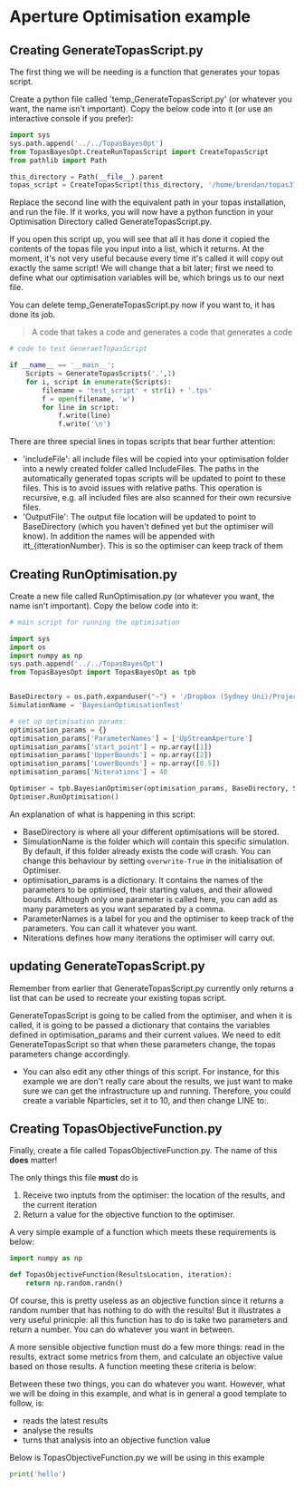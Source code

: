# Aperture Optimisation example



## Creating GenerateTopasScript.py

The first thing we will be needing is a function that generates your topas script.

Create a python file called 'temp_GenerateTopasScript.py' (or whatever you want, the name isn't important). Copy the below code into it (or use an interactive console if you prefer):

```python
import sys
sys.path.append('../../TopasBayesOpt')
from TopasBayesOpt.CreateRunTopasScript import CreateTopasScript
from pathlib import Path

this_directory = Path(__file__).parent
topas_script = CreateTopasScript(this_directory, '/home/brendan/topas37/examples/Basic/FlatteningFilter.txt')
```

Replace the second line with the equivalent path in your topas installation, and run the file. If it works, you will now have a python function in your Optimisation Directory called GenerateTopasScript.py.

If you open this script up, you will see that all it has done it copied the contents of the topas file you input into a list, which it returns. At the moment, it's not very useful because every time it's called it will copy out exactly the same script! We will change that a bit later; first we need to define what our optimisation variables will be, which brings us to our next file.

You can delete temp_GenerateTopasScript.py now if you want to, it has done its job. 

> A code that takes a code and generates a code that generates a code

````python
# code to test GeneraetTopasScript

if __name__ == '__main__':
    Scripts = GenerateTopasScripts('.',1)
    for i, script in enumerate(Scripts):
        filename = 'test_script' + str(i) + '.tps'
        f = open(filename, 'w')
        for line in script:
            f.write(line)
            f.write('\n')

````

There are three special lines in topas scripts that bear further attention:

- 'includeFile': all include files will be copied into your optimisation folder into a newly created folder called IncludeFiles. The paths in the automatically generated topas scripts will be updated to point to these files. This is to avoid issues with relative paths. This operation is recursive, e.g. all included files are also scanned for their own recursive files.
- 'OutputFile': The output file location will be updated to point to BaseDirectory (which you haven't defined yet but the optimiser will know). In addition the names will be appended with itt_{itterationNumber}. This is so the optimiser can keep track of them

## Creating RunOptimisation.py

Create a new file called RunOptimisation.py (or whatever you want, the name isn't important). Copy the below code into it:

```python
# main script for running the optimisation

import sys
import os
import numpy as np
sys.path.append('../../TopasBayesOpt')
from TopasBayesOpt import TopasBayesOpt as tpb


BaseDirectory = os.path.expanduser("~") + '/Dropbox (Sydney Uni)/Projects/PhaserSims/topas'
SimulationName = 'BayesianOptimisationTest'

# set up optimisation params:
optimisation_params = {}
optimisation_params['ParameterNames'] = ['UpStreamAperture']
optimisation_params['start_point'] = np.array([1])
optimisation_params['UpperBounds'] = np.array([2])
optimisation_params['LowerBounds'] = np.array([0.5])
optimisation_params['Niterations'] = 40

Optimiser = tpb.BayesianOptimiser(optimisation_params, BaseDirectory, SimulationName)
Optimiser.RunOptimisation()
```

An explanation of what is happening in this script:

- BaseDirectory is where all your different optimisations will be stored.
- SimulationName is the folder which will contain this specific simulation. By default, if this folder already exists the code will crash. You can change this behaviour by setting ```overwrite-True``` in the initialisation of Optimiser.
- optimisation_params is a dictionary. It contains the names of the parameters to be optimised, their starting values, and their allowed bounds. Although only one parameter is called here, you can add as many parameters as you want separated by a comma. 
- ParameterNames is a label for you and the optimiser to keep track of the parameters. You can call it whatever you want.
- Niterations defines how many iterations the optimiser will carry out. 

## updating GenerateTopasScript.py

Remember from earlier that GenerateTopasScript.py currently only returns a list that can be used to recreate your existing topas script. 

GenerateTopasScript is going to be called from the optimiser, and when it is called, it is going to be passed a dictionary that contains the variables defined in optimisation_params and their current values. We need to edit GenerateTopasScript so that when these parameters change, the topas parameters change accordingly.

- You can also edit any other things of this script. For instance, for this example we are don't really care about the results, we just want to make sure we can get the infrastructure up and running. Therefore, you could create a variable Nparticles, set it to 10, and then change LINE to:.

## Creating TopasObjectiveFunction.py

Finally, create a file called TopasObjectiveFunction.py. The name of this **does** matter! 

The only things this file **must** do is

1. Receive two inptuts from the optimiser: the location of the results, and the current iteration
2. Return a value for the objective function to the optimiser. 

A very simple example of a function which meets these requirements is below:

```python
import numpy as np

def TopasObjectiveFunction(ResultsLocation, iteration):
    return np.random.randn()
```

Of course, this is pretty useless as an objective function since it returns a random number that has 
nothing to do with the results! But it illustrates a very useful prinicple: all this function
has to do is take two parameters and return a number. You can do whatever you want in between.

A more sensible objective function must do a few more things:
read in the results, extract some metrics from them, and calculate an objective value based on those results.
A function meeting these criteria is below:



Between these two things, you can do whatever you want. However, what we will be doing in this example, and what is in general a good template to follow, is:

- reads the latest results
- analyse the results
- turns that analysis into an objective function value

Below is TopasObjectiveFunction.py we will be using in  this example

```python
print('hello')
```



